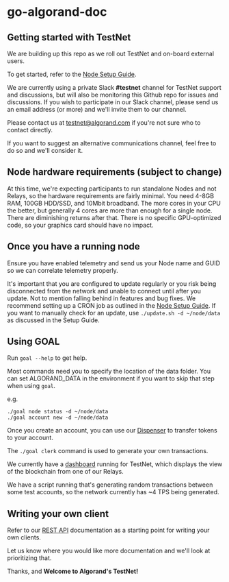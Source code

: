 # go-algorand-doc

## Getting started with TestNet

We are building up this repo as we roll out TestNet and on-board external users.

To get started, refer to the [Node Setup Guide](https://github.com/algorand/go-algorand-doc/blob/master/Node%20Setup%20Guide.md).

We are currently using a private Slack **#testnet** channel for TestNet support and discussions, but will also be monitoring this Github repo for issues and discussions.  If you wish to participate in our Slack channel, please send us an email address (or more) and we'll invite them to our channel.

Please contact us at testnet@algorand.com if you're not sure who to contact directly.

If you want to suggest an alternative communications channel, feel free to do so and we'll consider it.

## Node hardware requirements (subject to change)
At this time, we're expecting participants to run standalone Nodes and not Relays, so the hardware requirements are fairly minimal.  You need 4-8GB RAM, 100GB HDD/SSD, and 10Mbit broadband.  The more cores in your CPU the better, but generally 4 cores are more than enough for a single node.  There are diminishing returns after that.  There is no specific GPU-optimized code, so your graphics card should have no impact.

## Once you have a running node
Ensure you have enabled telemetry and send us your Node name and GUID so we can correlate telemetry properly.

It's important that you are configured to update regularly or you risk being disconnected from the network and unable to connect until after you update. Not to mention falling behind in features and bug fixes.  We recommend setting up a CRON job as outlined in the [Node Setup Guide](https://github.com/algorand/go-algorand-doc/blob/master/Node%20Setup%20Guide.md).  If you want to manually check for an update, use `./update.sh -d ~/node/data` as discussed in the Setup Guide.

## Using GOAL
Run `goal --help` to get help.

Most commands need you to specify the location of the data folder.  You can set ALGORAND_DATA in the environment if you want to skip that step when using `goal`.

e.g.

    ./goal node status -d ~/node/data
    ./goal account new -d ~/node/data

Once you create an account, you can use our [Dispenser](https://bank.testnet.algorand.network) to transfer tokens to your account.

The `./goal clerk` command is used to generate your own transactions.

We currently have a [dashboard](http://r1.algorand.network:5001) running for TestNet, which displays the view of the blockchain from one of our Relays.

We have a script running that's generating random transactions between some test accounts, so the network currently has ~4 TPS being generated.

## Writing your own client
Refer to our [REST API](https://github.com/algorand/go-algorand-doc/blob/master/api/REST.md) documentation as a starting point for writing your own clients.

Let us know where you would like more documentation and we'll look at prioritizing that.

Thanks, and **Welcome to Algorand's TestNet!**
